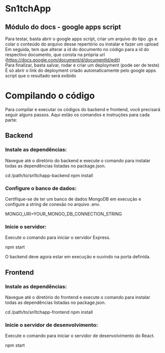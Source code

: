 # Sn1tchApp
## Módulo do docs - google apps script
Para testar, basta abrir o google apps script, criar um arquivo do tipo .gs e colar o conteúdo do arquivo desse repertório ou instalar e fazer um upload<br>
Em seguida, tem que alterar a id do documento no código para a id do respectivo documento, que consta na própria url (https://docs.google.com/document/d/documentId/edit)<br>
Para finalizar, basta salvar, rodar e criar um deployment (pode ser de teste) <br>
É só abrir o link do deployment criado automaticamente pelo google apps script que o resultado será exibido

# Compilando o código

Para compilar e executar os códigos do backend e frontend, você precisará seguir alguns passos. Aqui estão os comandos e instruções para cada parte:

## Backend
### Instale as dependências:

Navegue até o diretório do backend e execute o comando para instalar todas as dependências listadas no package.json.

cd /path/to/sn1tchapp-backend
npm install

### Configure o banco de dados:
Certifique-se de ter um banco de dados MongoDB em execução e configure a string de conexão no arquivo .env.

MONGO_URI=YOUR_MONGO_DB_CONNECTION_STRING

### Inicie o servidor:
Execute o comando para iniciar o servidor Express.

npm start

O backend deve agora estar em execução e ouvindo na porta definida.

## Frontend
### Instale as dependências:

Navegue até o diretório do frontend e execute o comando para instalar todas as dependências listadas no package.json.

cd /path/to/sn1tchapp-frontend
npm install

### Inicie o servidor de desenvolvimento:
Execute o comando para iniciar o servidor de desenvolvimento do React.

npm start